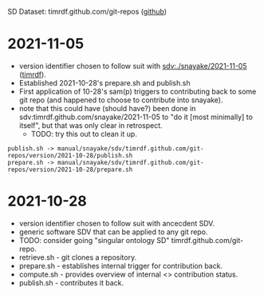 SD Dataset: timrdf.github.com/git-repos ([github](https://github.com/timrdf/snayake/tree/main/sdv/timrdf.github.com/git-repos/version/versions.md))

# 2021-11-05
* version identifier chosen to follow suit with [sdv:./snayake/2021-11-05](../../snayake/version/2021-11-05) ([timrdf](https://github.com/timrdf/snayake/tree/main/sdv/timrdf.github.com/git-repos/version/2021-11-05)).
* Established 2021-10-28's prepare.sh and publish.sh
* First application of 10-28's sam(p) triggers to contributing back to some git repo (and happened to choose to contribute into snayake).
* note that this could have (should have?) been done in sdv:timrdf.github.com/snayake/2021-11-05 to "do it [most minimally] to itself", but that was only clear in retrospect.
   * TODO: try this out to clean it up.

```
publish.sh -> manual/snayake/sdv/timrdf.github.com/git-repos/version/2021-10-28/publish.sh
prepare.sh -> manual/snayake/sdv/timrdf.github.com/git-repos/version/2021-10-28/prepare.sh
```

# 2021-10-28
* version identifier chosen to follow suit with ancecdent SDV.
* generic software SDV that can be applied to any git repo.
* TODO: consider going "singular ontology SD" timrdf.github.com/git-repo.
* retrieve.sh - git clones a repository.
* prepare.sh - establishes internal trigger for contribution back.
* compute.sh - provides overview of internal <\> contribution status.
* publish.sh - contributes it back.
